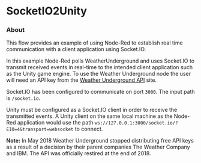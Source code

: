 SocketIO2Unity
==============

### About

This flow provides an example of using Node-Red to establish real time communication with a client application using Socket.IO.

In this example Node-Red polls WeatherUnderground and uses Socket.IO to transmit received events in real-time to the intended client application such as the Unity game engine. To use the Weather Underground node the user will need an API key from the [Weather Underground API](https://www.wunderground.com/weather/api) site.

Socket.IO has been configured to communicate on port `3000`. The input path is `/socket.io`.

Unity must be configured as a Socket.IO client in order to receive the transmitted events. A Unity client on the same local machine as the Node-Red application would use the path `ws://127.0.0.1:3000/socket.io/?EIO=4&transport=websocket` to connect.

**Note:** In May 2018 Weather Underground stopped distributing free API keys as a result of a decision by their parent companies The Weather Company and IBM. The API was officially restired at the end of 2018.